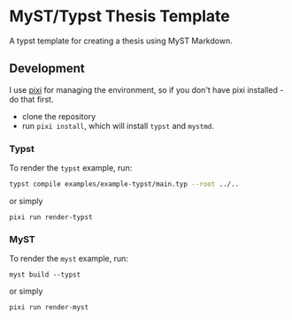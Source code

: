 # MyST/Typst Thesis Template
A typst template for creating a thesis using MyST Markdown.

## Development
I use [pixi](https://pixi.sh) for managing the environment, so if you don't have pixi installed - do that first.
- clone the repository
- run `pixi install`, which will install `typst` and `mystmd`.
### Typst
To render the `typst` example, run:
```sh
typst compile examples/example-typst/main.typ --root ../..
```
or simply
```
pixi run render-typst
```

### MyST
To render the `myst` example, run:
```
myst build --typst
```
or simply
```
pixi run render-myst
```
